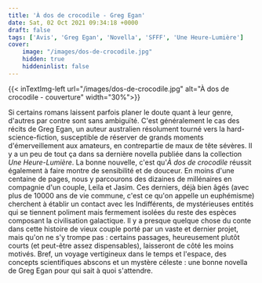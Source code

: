 ```yaml
---
title: 'À dos de crocodile - Greg Egan'
date: Sat, 02 Oct 2021 09:34:18 +0000
draft: false
tags: ['Avis', 'Greg Egan', 'Novella', 'SFFF', 'Une Heure-Lumière']
cover: 
    image: "/images/dos-de-crocodile.jpg"
    hidden: true
    hiddeninlist: false
---
```


{{< inTextImg-left url="/images/dos-de-crocodile.jpg" alt="À dos de crocodile - couverture" width="30%">}} 

Si certains romans laissent parfois planer le doute quant à leur genre, d'autres par contre sont sans ambiguïté. C'est généralement le cas des récits de Greg Egan, un auteur australien résolument tourné vers la hard-science-fiction, susceptible de réserver de grands moments d'émerveillement aux amateurs, en contrepartie de maux de tête sévères. Il y a un peu de tout ça dans sa dernière novella publiée dans la collection _Une Heure-Lumière_. La bonne nouvelle, c'est qu'_À dos de crocodile_ réussit également à faire montre de sensibilité et de douceur. En moins d'une centaine de pages, nous y parcourons des dizaines de millénaires en compagnie d'un couple, Leila et Jasim. Ces derniers, déjà bien âgés (avec plus de 10000 ans de vie commune, c'est ce qu'on appelle un euphémisme) cherchent à établir un contact avec les Indifférents, de mystérieuses entités qui se tiennent poliment mais fermement isolées du reste des espèces composant la civilisation galactique. Il y a presque quelque chose du conte dans cette histoire de vieux couple porté par un vaste et dernier projet, mais qu'on ne s'y trompe pas : certains passages, heureusement plutôt courts (et peut-être assez dispensables), laisseront de côté les moins motivés. Bref, un voyage vertigineux dans le temps et l'espace, des concepts scientifiques abscons et un mystère céleste : une bonne novella de Greg Egan pour qui sait à quoi s'attendre.